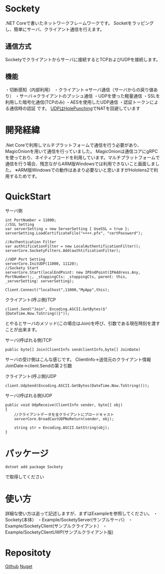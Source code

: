 # Sockety
.NET Coreで書いたネットワークフレームワークです。
Socketをラッピングし、簡単にサーバ、クライアント通信を行えます。
## 通信方式
Socketyでクライアントからサーバに接続するとTCPおよびUDPを接続します。
## 機能
・切断感知（内部利用）
・クライアント→サーバ通信（サーバからの戻り値あり）
・サーバ→クライアントのプッシュ通信
・UDPを使った軽量通信
・SSLを利用した暗号化通信(TCPのみ)
・AESを使用したUDP通信
・認証トークンによる通信時の認証
です。
[UDPはHolePunching](https://qiita.com/k-yamamoto/items/1bc295f83c873921b408)でNATを回避しています

# 開発経緯
.Net Coreで利用しマルチプラットフォームで通信を行う必要があり、MagicOnionを用いて通信を行っていました。
MagicOnionは通信コアにgRPCを使っており、ネイティブコードを利用しています。マルチプラットフォームで通信を行う場合、残念ながらARM版Windowsでは利用できないこと画面しました。
※ARM版Windowsでの動作はあまり必要ないと思いますがHololens2で利用するためです。

# QuickStart
サーバ側

```
int PortNumber = 11000;
//SSL Setting
var serverSetting = new ServerSetting { UseSSL = true };
serverSetting.LoadCertificateFile("++++.pfx", "certPassword");

//Authentication Filter
var authtificationFilter = new LocalAuthentificationFilter();
serverCore.SocketyFilters.Add(authtificationFilter);

//UDP Port Setting
serverCore.InitUDP(11000, 11120);
//Sockety Start
serverCore.Start(localEndPoint: new IPEndPoint(IPAddress.Any, PortNumber);, _stoppingCts: _stoppingCts, parent: this, _serverSetting: serverSetting);
```

```
Client.Connect("localhost",11000,"MyApp",this);
```


クライアント(呼ぶ側)TCP

``` 
client.Send("Join", Encoding.ASCII.GetBytes($"{DateTime.Now.ToString()}"));
```
とやるとサーバのメソッド(この場合はJoin)を呼び、引数である現在時刻を渡すことが出来ます。

サーバ(呼ばれる側)TCP

```
public byte[] Join(ClientInfo sendclientInfo,byte[] JoinDate)
```
サーバの受け側はこんな感じです。
ClientInfo→送信元のクライアント情報
JoinDate→client.Sendの第２引数

クライアント(呼ぶ側)UDP

```
client.UdpSend(Encoding.ASCII.GetBytes(DateTime.Now.ToString()));
```
サーバ(呼ばれる側)UDP
```
public void UdpReceive(ClientInfo sender, byte[] obj)
{
    //クライアントデータを全クライアントにブロードキャスト
    serverCore.BroadCastUDPNoReturn(sender, obj);

    string str = Encoding.ASCII.GetString(obj);
}
```

# パッケージ

```
dotnet add package Sockety
```
で取得してください


# 使い方
詳細な使い方は追って記述しますが、まずはExampleを参照してください。
・Sockety(本体）
・Example/SocketyServer(サンプルサーバ）
・Example/SocketyClient(サンプルクライアント）
・Example/SocketyClientUWP(サンプルクライアント版)

# Repositoty
[Github](https://github.com/kyamamoto03/Sockety)
[Nuget](https://www.nuget.org/packages/Sockety/)